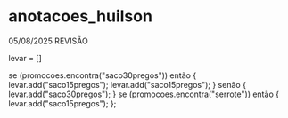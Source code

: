 # anotacoes_huilson

05/08/2025
REVISÃO

levar = []

se (promocoes.encontra("saco30pregos")) então {
    levar.add("saco15pregos");
    levar.add("saco15pregos");
} senão {
    levar.add("saco30pregos");
}
se (promocoes.encontra("serrote")) então {
    levar.add("saco15pregos");
};
